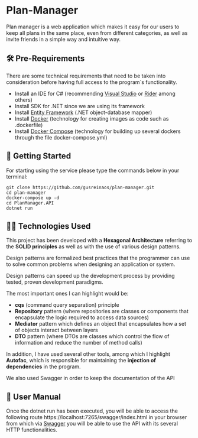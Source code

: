 # Plan-Manager

Plan manager is a web application which makes it easy for our users to keep all plans in the same place, even from different categories, as well as invite  friends in a simple way and intuitive way.

## 🛠 Pre-Requirements 

There are some technical requirements that need to be taken into consideration before having full access to the program´s functionality.
- Install an IDE for C# (recommending [Visual Studio](https://visualstudio.microsoft.com/) or [Rider](https://www.jetbrains.com/rider/) among others)
- Install SDK for .NET since we are using its framework
- Install [Entity Framework](https://docs.microsoft.com/en-us/ef/) (.NET object-database mapper)
- Install [Docker](https://www.docker.com/) (technology for creating images as code such as .dockerfile)
- Install [Docker Compose](https://docs.docker.com/compose/gettingstarted/) (technology for building up several dockers through the file docker-compose.yml)

## 🚀 Getting Started 

For starting using the service please type the commands below in your terminal:
```
git clone https://github.com/gusreinaos/plan-manager.git
cd plan-manager 
docker-compose up -d
cd PlanManager.API
dotnet run
```

## 👨‍💻 Technologies Used 

This project has been developed with a **Hexagonal Architecture** referring to the **SOLID principles** as well as with the use of various design patterns.

Design patterns are formalized best practices that the programmer can use to solve common problems when designing an application or system.

Design patterns can speed up the development process by providing tested, proven development paradigms.

The most important ones I can highlight would be: 

- **cqs** (command query separation) principle 
- **Repository** pattern (where repositories are classes or components that encapsulate the logic required to access data sources)
- **Mediator** pattern which defines an object that encapsulates how a set of objects interact between layers
- **DTO** pattern (where DTOs are classes which control the flow of information and reduce the number of method calls)

In addition, I have used several other tools, among which I highlight **Autofac**, which is responsible for maintaining the **injection of dependencies** in the program.

We also used Swagger in order to keep the documentation of the API

## 📖 User Manual 

Once the dotnet run has been executed, you will be able to access the following route https://localhost:7265/swagger/index.html in your browser from which via [Swagger](https://swagger.io/) you will be able to use the API with its several HTTP functionalities.
